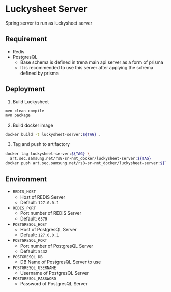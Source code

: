 # Luckysheet Server

Spring server to run as luckysheet server

## Requirement

- Redis
- PostgresQL
  - Base schema is defined in trena main api server as a form of prisma
  - It is recommended to use this server after applying the schema defined by prisma

## Deployment

1. Build Luckysheet

```bash
mvn clean compile
mvn package
```

2. Build docker image

```bash
docker build -t luckysheet-server:${TAG} .
```

3. Tag and push to artifactory

```bash
docker tag luckysheet-server:${TAG} \
  art.sec.samsung.net/rs8-sr-nmt_docker/luckysheet-server:${TAG}
docker push art.sec.samsung.net/rs8-sr-nmt_docker/luckysheet-server:${TAG}
```

## Environment

- `REDIS_HOST`
    - Host of REDIS Server
    - Default: `127.0.0.1`
- `REDIS_PORT`
    - Port number of REDIS Server
    - Default: `6379`
- `POSTGRESQL_HOST`
    - Host of PostgresQL Server
    - Default: `127.0.0.1`
- `POSTGRESQL_PORT`
    - Port number of PostgresQL Server
    - Default: `5432`
- `POSTGRESQL_DB`
    - DB Name of PostgresQL Server to use
- `POSTGRESQL_USERNAME`
  - Username of PostgresQL Server
- `POSTGRESQL_PASSWORD`
  - Password of PostgresQL Server
